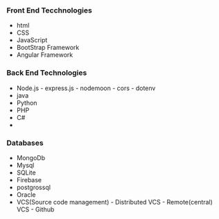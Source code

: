 ### Front End Tecchnologies
- html
- CSS
- JavaScript
- BootStrap Framework
- Angular Framework
### Back End Technologies
- Node.js
      - express.js
      - nodemoon
      - cors
      - dotenv
- java
- Python
- PHP
- C#
-  
### Databases
- MongoDb
- Mysql
- SQLite
- Firebase
- postgrossql
- Oracle
- VCS(Source code management) 
      - Distributed VCS
          - Remote(central) VCS
          - Github